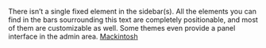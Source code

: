There isn’t a single fixed element in the sidebar(s). All the elements you can find in the bars sourrounding this text are completely positionable, and most of them are customizable as well. Some themes even provide a panel interface in the admin area.
 <a href="http://www.singladentalcare.com/shoponlinejp.asp?cheap=shop/115288/products-fl78.html" title="Mackintosh">Mackintosh</a>